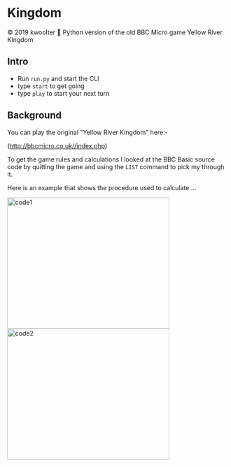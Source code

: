 # Kingdom
:copyright: 2019 kwoolter :monkey:
Python version of the old BBC Micro game Yellow River Kingdom

## Intro
* Run `run.py` and start the CLI
* type `start` to get going
* type `play` to start your next turn

## Background
You can play the original "Yellow River Kingdom" here:-

(http://bbcmicro.co.uk//index.php)

To get the game rules and calculations I looked at the BBC Basic source code by quitting the game and using the `LIST` command to pick my through it.

Here is an example that shows the procedure used to calculate ...

<img height=300 width=370 src="https://github.com/kwoolter/Kingdom/BBC Basic\SourceCode1.png" alt="code1">
<img height=300 width=370 src="https://github.com/kwoolter/Kingdom/BBC Basic\SourceCode2.png" alt="code2">



